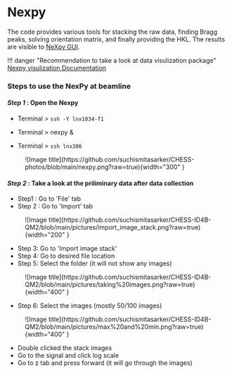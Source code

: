 
# Nexpy
The code provides various tools for stacking the raw data, finding Bragg peaks, solving orientation matrix, and finally providing the HKL. The results are visible to [NeXpy GUI](https://nexpy.github.io/nexpy/).


!!! danger "Recommendation to take a look at data visulization package" 
[Nexpy visulization Documentation](https://nexpy.github.io/nexpy/pythongui.html)


### Steps to use the NexPy at beamline

#### <i> Step 1 </i>: Open the Nexpy

* Terminal > `ssh -Y lnx1034-f1`
* Terminal > nexpy &


* Terminal > `ssh lnx306`


<figure markdown>
  ![Image title](https://github.com/suchismitasarker/CHESS-photos/blob/main/nexpy.png?raw=true){width="300" }
</figure>

#### <i> Step 2 </i> : Take a look at the priliminary data after data collection 

* Step1 : Go to 'File' tab
* Step 2 : Go to 'Import' tab 


<figure markdown>
  ![Image title](https://github.com/suchismitasarker/CHESS-ID4B-QM2/blob/main/pictures/import_image_stack.png?raw=true){width="200" }
</figure>


* Step 3: Go to 'Import image stack'
* Step 4: Go to desired file location
* Step 5: Select the folder (it will not show any images)

<figure markdown>
  ![Image title](https://github.com/suchismitasarker/CHESS-ID4B-QM2/blob/main/pictures/taking%20images.png?raw=true){width="400" }
</figure>



* Step 6: Select the images (mostly 50/100 images)



<figure markdown>
  ![Image title](https://github.com/suchismitasarker/CHESS-ID4B-QM2/blob/main/pictures/max%20and%20min.png?raw=true){width="400" }
</figure>

* Double clicked the stack images
* Go to the signal and click log scale
* Go to z tab and press forward (it will go through the images)








